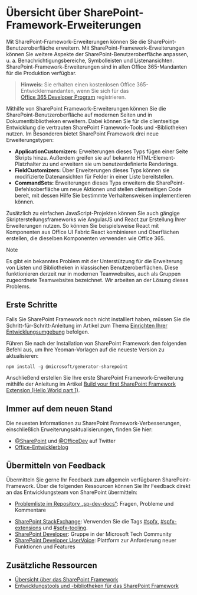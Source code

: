 # <a name="overview-of-sharepoint-framework-extensions"></a>Übersicht über SharePoint-Framework-Erweiterungen

Mit SharePoint-Framework-Erweiterungen können Sie die SharePoint-Benutzeroberfläche erweitern. Mit SharePoint-Framework-Erweiterungen können Sie weitere Aspekte der SharePoint-Benutzeroberfläche anpassen, u. a. Benachrichtigungsbereiche, Symbolleisten und Listenansichten. SharePoint-Framework-Erweiterungen sind in allen Office 365-Mandanten für die Produktion verfügbar. 

> **Hinweis:** Sie erhalten einen kostenlosen Office 365-Entwicklermandanten, wenn Sie sich für das [Office 365 Developer Program](http://dev.office.com/devprogram) registrieren.

Mithilfe von SharePoint Framework-Erweiterungen können Sie die SharePoint-Benutzeroberfläche auf modernen Seiten und in Dokumentbibliotheken erweitern. Dabei können Sie für die clientseitige Entwicklung die vertrauten SharePoint Framework-Tools und -Bibliotheken nutzen. Im Besonderen bietet SharePoint Framework drei neue Erweiterungstypen:

- **ApplicationCustomizers:** Erweiterungen dieses Typs fügen einer Seite Skripts hinzu. Außerdem greifen sie auf bekannte HTML-Element-Platzhalter zu und erweitern sie um benutzerdefinierte Renderings.
- **FieldCustomizers:** Über Erweiterungen dieses Typs können sie modifizierte Datenansichten für Felder in einer Liste bereitstellen.
- **CommandSets:** Erweiterungen dieses Typs erweitern die SharePoint-Befehlsoberfläche um neue Aktionen und stellen clientseitigen Code bereit, mit dessen Hilfe Sie bestimmte Verhaltensweisen implementieren können.

Zusätzlich zu einfachen JavaScript-Projekten können Sie auch gängige Skripterstellungsframeworks wie AngularJS und React zur Erstellung Ihrer Erweiterungen nutzen. So können Sie beispielsweise React mit Komponenten aus Office UI Fabric React kombinieren und Oberflächen erstellen, die dieselben Komponenten verwenden wie Office 365.

> [!NOTE]
> Es gibt ein bekanntes Problem mit der Unterstützung für die Erweiterung von Listen und Bibliotheken in klassischen Benutzeroberflächen. Diese funktionieren derzeit nur in modernen Teamwebsites, auch als Gruppen zugeordnete Teamwebsites bezeichnet. Wir arbeiten an der Lösung dieses Problems. 

## <a name="get-started"></a>Erste Schritte
Falls Sie SharePoint Framework noch nicht installiert haben, müssen Sie die Schritt-für-Schritt-Anleitung im Artikel zum Thema [Einrichten Ihrer Entwicklungsumgebung](../set-up-your-development-environment.md) befolgen.

Führen Sie nach der Installation von SharePoint Framework den folgenden Befehl aus, um Ihre Yeoman-Vorlagen auf die neueste Version zu aktualisieren:

```
npm install -g @microsoft/generator-sharepoint
```

Anschließend erstellen Sie Ihre erste SharePoint Framework-Erweiterung mithilfe der Anleitung im Artikel [Build your first SharePoint Framework Extension (Hello World part 1)](get-started/build-a-hello-world-extension.md).

## <a name="stay-up-to-date"></a>Immer auf dem neuen Stand
Die neuesten Informationen zu SharePoint Framework-Verbesserungen, einschließlich Erweiterungsaktualisierungen, finden Sie hier:

* [@SharePoint](https://twitter.com/sharepoint) und [@OfficeDev](https://twitter.com/officedev) auf Twitter
* [Office-Entwicklerblog](http://dev.office.com/blogs)

## <a name="provide-feedback"></a>Übermitteln von Feedback 
Übermitteln Sie gerne Ihr Feedback zum allgemein verfügbaren SharePoint-Framework. Über die folgenden Ressourcen können Sie Ihr Feedback direkt an das Entwicklungsteam von SharePoint übermitteln:

- [Problemliste im Repository „sp-dev-docs“](https://github.com/SharePoint/sp-dev-docs/issues): Fragen, Probleme und Kommentare
* [SharePoint StackExchange](http://sharepoint.stackexchange.com/): Verwenden Sie die Tags [#spfx](http://sharepoint.stackexchange.com/tags/spfx/), [#spfx-extensions](http://sharepoint.stackexchange.com/tags/spfx-extensions/) und [#spfx-tooling](http://sharepoint.stackexchange.com/tags/spfx-tooling/).
* [SharePoint Developer](https://techcommunity.microsoft.com/t5/SharePoint-Developer/bd-p/SharePointDev): Gruppe in der Microsoft Tech Community
* [SharePoint Developer UserVoice](https://sharepoint.uservoice.com/forums/329220-sharepoint-dev-platform): Plattform zur Anforderung neuer Funktionen und Features


## <a name="additional-resources"></a>Zusätzliche Ressourcen

- [Übersicht über das SharePoint Framework](../sharepoint-framework-overview.md)
- [Entwicklungstools und -bibliotheken für das SharePoint Framework](../tools-and-libraries.md)
